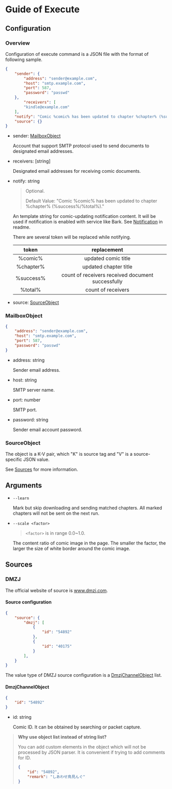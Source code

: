 # Guide of Execute

## Configuration

### Overview

Configuration of execute command is a JSON file with the format of following sample.

```json
{
    "sender": {
        "address": "sender@example.com",
        "host": "smtp.example.com",
        "port": 587,
        "password": "passwd"
    },
		"receivers": [
        "kindle@example.com"
    ],
  	"notify": "Comic %comic% has been updated to chapter %chapter% (%success%/%total%).",
  	"source": {}
}
```

- sender: [MailboxObject](#MailboxObject)

    Account that support SMTP protocol used to send documents to designated email addresses.

- receivers: [string]

    Designated email addresses for receiving comic documents.

- notify: string

    > Optional.
    >
    > Default Value: "Comic %comic% has been updated to chapter %chapter% (%success%/%total%)."

    An template string for comic-updating notification content. It will be used if notification is enabled with service like Bark. See [Notification](../readme.md#Notification) in readme.

    There are several token will be replaced while notifying.

    |   token   |                    replacement                    |
    | :-------: | :-----------------------------------------------: |
    |  %comic%  |                updated comic title                |
    | %chapter% |               updated chapter title               |
    | %success% | count of receivers received document successfully |
    |  %total%  |                count of receivers                 |

- source: [SourceObject](#SourceObject)

### MailboxObject

```json
{
    "address": "sender@example.com",
    "host": "smtp.example.com",
    "port": 587,
    "password": "passwd"
}
```

- address: string

    Sender email address.

- host: string

    SMTP server name.

- port: number

    SMTP port.

- password: string

    Sender email account password.

### SourceObject

The object is a K-V pair, which "K" is source tag and "V" is a source-specific JSON value.

See [Sources](#Sources) for more information.

## Arguments

- `--learn`

    Mark but skip downloading and sending matched chapters. All marked chapters will not be sent on the next run.

- `--scale <factor>`

    > `<factor>` is in range 0.0~1.0.

    The content ratio of comic image in the page. The smaller the factor, the larger the size of white border around the comic image.

## Sources

### DMZJ

The official website of source is www.dmzj.com.

#### Source configuration

```json
{
    "source": {
        "dmzj": [
            {
                "id": "54892"
            },
            {
                "id": "40175"
            }
        ],
    }
}
```

The value type of DMZJ source configuration is a [DmzjChannelObject](#DmzjChannelObject) list. 

#### DmzjChannelObject

```json
{
    "id": "54892"
}
```

- id: string

    Comic ID. It can be obtained by searching or packet capture.

> **Why use object list instead of string list?**
>
> You can add custom elements in the object which will not be processed by JSON parser. It is convenient if trying to add comments for ID.
>
> ```json
> {
>     "id": "54892",
>     "remark": "しあわせ鳥見んぐ"
> }
> ```



